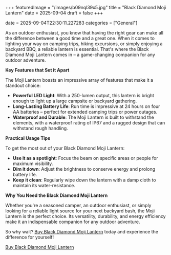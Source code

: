 +++
featuredImage = "/images/b09nql39x5.jpg"
title = "Black Diamond Moji Lantern"
date = 2025-09-04
draft = false
+++

date = 2025-09-04T22:30:11.227283
categories = ["General"]

As an outdoor enthusiast, you know that having the right gear can make all the difference between a good time and a great one. When it comes to lighting your way on camping trips, hiking excursions, or simply enjoying a backyard BBQ, a reliable lantern is essential. That's where the Black Diamond Moji Lantern comes in – a game-changing companion for any outdoor adventure.

**Key Features that Set it Apart**

The Moji Lantern boasts an impressive array of features that make it a standout choice:

* **Powerful LED Light**: With a 250-lumen output, this lantern is bright enough to light up a large campsite or backyard gathering.
* **Long-Lasting Battery Life**: Run time is impressive at 24 hours on four AA batteries – perfect for extended camping trips or power outages.
* **Waterproof and Durable**: The Moji Lantern is built to withstand the elements, with a waterproof rating of IP67 and a rugged design that can withstand rough handling.

**Practical Usage Tips**

To get the most out of your Black Diamond Moji Lantern:

* **Use it as a spotlight**: Focus the beam on specific areas or people for maximum visibility.
* **Dim it down**: Adjust the brightness to conserve energy and prolong battery life.
* **Keep it clean**: Regularly wipe down the lantern with a damp cloth to maintain its water-resistance.

**Why You Need the Black Diamond Moji Lantern**

Whether you're a seasoned camper, an outdoor enthusiast, or simply looking for a reliable light source for your next backyard bash, the Moji Lantern is the perfect choice. Its versatility, durability, and energy efficiency make it an indispensable companion for any outdoor adventure.

So why wait? [Buy Black Diamond Moji Lantern](https://www.amazon.com/dp/B09NQL39X5) today and experience the difference for yourself!

[Buy Black Diamond Moji Lantern](https://www.amazon.com/dp/B09NQL39X5)
